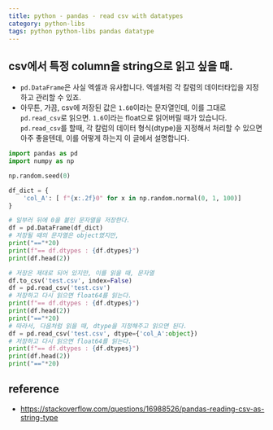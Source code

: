 ```yaml
---
title: python - pandas - read csv with datatypes
category: python-libs
tags: python python-libs pandas datatype
---
```


## csv에서 특정 column을 string으로 읽고 싶을 때.

- `pd.DataFrame`은 사실 엑셀과 유사합니다. 엑셀처럼 각 칼럼의 데이터타입을 지정하고 관리할 수 있죠. 
- 아무튼, 가끔, csv에 저장된 값은 `1.60`이라는 문자열인데, 이를 그대로 `pd.read_csv`로 읽으면. `1.6`이라는 float으로 읽어버릴 때가 있습니다. `pd.read_csv`를 할때, 각 칼럼의 데이터 형식(dtype)을 지정해서 처리할 수 있으면 아주 좋을텐데, 이를 어떻게 하는지 이 글에서 설명합니다.

```python
import pandas as pd 
import numpy as np 

np.random.seed(0)

df_dict = {
    'col_A': [ f"{x:.2f}0" for x in np.random.normal(0, 1, 100)]
}

# 일부러 뒤에 0을 붙인 문자열을 저장한다. 
df = pd.DataFrame(df_dict)
# 저장될 때의 문자열은 object였지만, 
print("=="*20)
print(f"== df.dtypes : {df.dtypes}")
print(df.head(2))

# 저장은 제대로 되어 있지만, 이를 읽을 때, 문자열
df.to_csv('test.csv', index=False)
df = pd.read_csv('test.csv')
# 저장하고 다시 읽으면 float64를 읽는다.
print(f"== df.dtypes : {df.dtypes}")
print(df.head(2))
print("=="*20)
# 따라서, 다음처럼 읽을 때, dtype을 지정해주고 읽으면 된다.
df = pd.read_csv('test.csv', dtype={'col_A':object})
# 저장하고 다시 읽으면 float64를 읽는다.
print(f"== df.dtypes : {df.dtypes}")
print(df.head(2))
print("=="*20)
```

## reference

- <https://stackoverflow.com/questions/16988526/pandas-reading-csv-as-string-type>